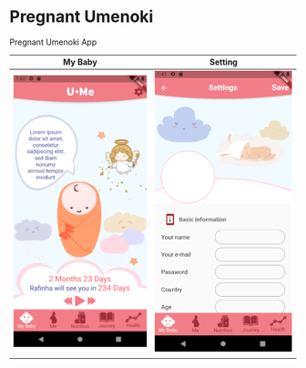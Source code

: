 # Pregnant Umenoki
Pregnant Umenoki App

My Baby	|	Setting
:-------------------------:|:-------------------------:
![ScreenShot](/screenshots/screenshot1.png)	|	![ScreenShot](/screenshots/screenshot2.png)